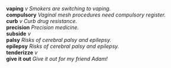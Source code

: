 __vaping__ _v_ _Smokers are switching to vaping._  
__compulsory__ _Vaginal mesh procedures need compulsory register._  
__curb__ _v_ _Curb drug resistance._  
__precision__ _Precision medicine._  
__subside__ _v_  
__palsy__ _Risks of cerebral palsy and epilepsy._  
__epilepsy__ _Risks of cerebral palsy and epilepsy._  
__tenderizze__ _v_  
__give it out__ _Give it out for my friend Adam!_  